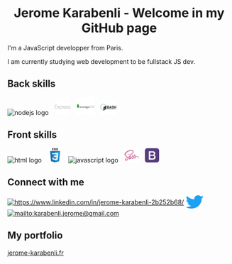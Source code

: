 <h1 align="center">Jerome Karabenli - Welcome in my GitHub page</h1>

I'm a JavaScript developper from Paris.

I am currently studying web development to be fullstack JS dev.

## Back skills
<img width="32" height="32" src="https://brandslogos.com/wp-content/uploads/images/large/nodejs-icon-logo.png" alt="nodejs logo" />&emsp;<img width="35" height="35" src="https://raw.githubusercontent.com/github/explore/main/topics/express/express.png" alt="express logo" />&emsp;<img width="40" height="40" src="https://raw.githubusercontent.com/github/explore/main/topics/mongodb/mongodb.png" alt="mongodb logo" />&emsp;<img width="35" height="35" src="https://raw.githubusercontent.com/github/explore/main/topics/bash/bash.png" alt="postgreSQL logo" />

## Front skills
<img width="32" height="32" src="https://raw.githubusercontent.com/abranhe/programming-languages-logos/master/src/html/html.png" alt="html logo" />&emsp;<img width="32" height="32" src="https://raw.githubusercontent.com/github/explore/main/topics/css/css.png" alt="css logo" />&emsp;<img width="32" height="32" src="https://raw.githubusercontent.com/abranhe/programming-languages-logos/master/src/javascript/javascript.png" alt="javascript logo" />&emsp;<img width="32" height="32" src="https://raw.githubusercontent.com/github/explore/main/topics/sass/sass.png" alt="sass logo" />&emsp;<img width="32" height="32" src="https://raw.githubusercontent.com/github/explore/main/topics/bootstrap/bootstrap.png" alt="javascript logo" />


## Connect with me
<a href="https://www.linkedin.com/in/jerome-karabenli-2b252b68/" target="blank"><img align="center" src="https://content.linkedin.com/content/dam/me/business/en-us/amp/brand-site/v2/bg/LI-Logo.svg.original.svg" alt="https://www.linkedin.com/in/jerome-karabenli-2b252b68/" height="50" width="60" /></a> <a href="https://twitter.com/KarabenliJerome" target="blank"><img align="center" src="https://raw.githubusercontent.com/devicons/devicon/7a4ca8aa871d6dca81691e018d31eed89cb70a76/icons/twitter/twitter-original.svg" alt="https://twitter.com/KarabenliJerome" height="30" width="40" /></a> <a href="mailto:karabenli.jerome@gmail.com" target="blank"><img align="center" src="https://www.svgrepo.com/show/258737/mail-email.svg" alt="mailto:karabenli.jerome@gmail.com" height="30" width="40" /></a> 

## My portfolio
<a href="https://www.jerome-karabenli.fr/" target="blank" alt="https://www.jerome-karabenli.fr">jerome-karabenli.fr</a>


<!-- <p align="left"> <img src="https://komarev.com/ghpvc/?username=jerome-karabenli&label=Profile%20views&color=brightgreen&style=flat" alt="generalnzr" /> </p> -->